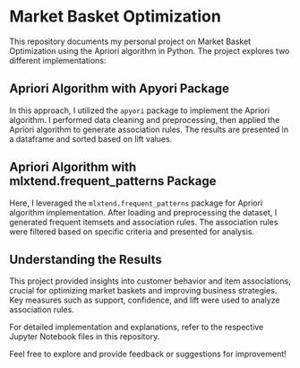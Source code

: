 # Market Basket Optimization

This repository documents my personal project on Market Basket Optimization using the Apriori algorithm in Python. The project explores two different implementations:

## Apriori Algorithm with Apyori Package

In this approach, I utilized the `apyori` package to implement the Apriori algorithm. I performed data cleaning and preprocessing, then applied the Apriori algorithm to generate association rules. The results are presented in a dataframe and sorted based on lift values.

## Apriori Algorithm with mlxtend.frequent_patterns Package

Here, I leveraged the `mlxtend.frequent_patterns` package for Apriori algorithm implementation. After loading and preprocessing the dataset, I generated frequent itemsets and association rules. The association rules were filtered based on specific criteria and presented for analysis.

## Understanding the Results

This project provided insights into customer behavior and item associations, crucial for optimizing market baskets and improving business strategies. Key measures such as support, confidence, and lift were used to analyze association rules.

For detailed implementation and explanations, refer to the respective Jupyter Notebook files in this repository.

Feel free to explore and provide feedback or suggestions for improvement!
